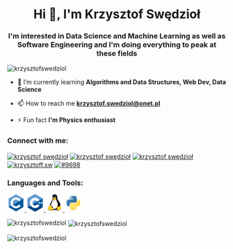 
<h1 align="center">Hi 👋, I'm Krzysztof Swędzioł</h1>
<h3 align="center">I'm interested in Data Science and Machine Learning as well as Software Engineering and I'm doing everything to peak at these fields</h3>


<p align="left"> <img src="https://komarev.com/ghpvc/?username=krzysztofswedziol&label=Profile%20views&color=0e75b6&style=flat" alt="krzysztofswedziol" /> </p>

- 🌱 I’m currently learning **Algorithms and Data Structures, Web Dev, Data Science**

- 📫 How to reach me **krzysztof.swedziol@onet.pl**

- ⚡ Fun fact **I'm Physics enthusiast**

<h3 align="left">Connect with me:</h3>
<p align="left">
<a href="https://linkedin.com/in/krzysztof swędzioł" target="blank"><img align="center" src="https://raw.githubusercontent.com/rahuldkjain/github-profile-readme-generator/master/src/images/icons/Social/linked-in-alt.svg" alt="krzysztof swędzioł" height="30" width="40" /></a>
<a href="https://stackoverflow.com/users/krzysztof swędzioł" target="blank"><img align="center" src="https://raw.githubusercontent.com/rahuldkjain/github-profile-readme-generator/master/src/images/icons/Social/stack-overflow.svg" alt="krzysztof swędzioł" height="30" width="40" /></a>
<a href="https://fb.com/krzysztof swędzioł" target="blank"><img align="center" src="https://raw.githubusercontent.com/rahuldkjain/github-profile-readme-generator/master/src/images/icons/Social/facebook.svg" alt="krzysztof swędzioł" height="30" width="40" /></a>
<a href="https://instagram.com/krzysztoff.sw" target="blank"><img align="center" src="https://raw.githubusercontent.com/rahuldkjain/github-profile-readme-generator/master/src/images/icons/Social/instagram.svg" alt="krzysztoff.sw" height="30" width="40" /></a>
<a href="https://discord.gg/#9698" target="blank"><img align="center" src="https://raw.githubusercontent.com/rahuldkjain/github-profile-readme-generator/master/src/images/icons/Social/discord.svg" alt="#9698" height="30" width="40" /></a>
</p>

<h3 align="left">Languages and Tools:</h3>
<p align="left"> <a href="https://www.cprogramming.com/" target="_blank" rel="noreferrer"> <img src="https://raw.githubusercontent.com/devicons/devicon/master/icons/c/c-original.svg" alt="c" width="40" height="40"/> </a> <a href="https://www.w3schools.com/cpp/" target="_blank" rel="noreferrer"> <img src="https://raw.githubusercontent.com/devicons/devicon/master/icons/cplusplus/cplusplus-original.svg" alt="cplusplus" width="40" height="40"/> </a> <a href="https://www.linux.org/" target="_blank" rel="noreferrer"> <img src="https://raw.githubusercontent.com/devicons/devicon/master/icons/linux/linux-original.svg" alt="linux" width="40" height="40"/> </a> <a href="https://www.python.org" target="_blank" rel="noreferrer"> <img src="https://raw.githubusercontent.com/devicons/devicon/master/icons/python/python-original.svg" alt="python" width="40" height="40"/> </a> </p>

<p><img align="left" src="https://github-readme-stats.vercel.app/api/top-langs?username=krzysztofswedziol&show_icons=true&locale=en&layout=compact" alt="krzysztofswedziol" /></p>

<p>&nbsp;<img align="center" src="https://github-readme-stats.vercel.app/api?username=krzysztofswedziol&show_icons=true&locale=en" alt="krzysztofswedziol" /></p>

<p><img align="center" src="https://github-readme-streak-stats.herokuapp.com/?user=krzysztofswedziol&" alt="krzysztofswedziol" /></p>

